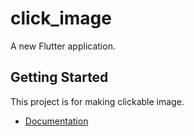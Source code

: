 # click_image

A new Flutter application.

## Getting Started

This project is for making clickable image.

- [Documentation](https://docs.google.com/document/d/1fv76FAHav_br6XgV_qk1eceVCwn5FcJDrHQK0t_Ugtg/edit)
